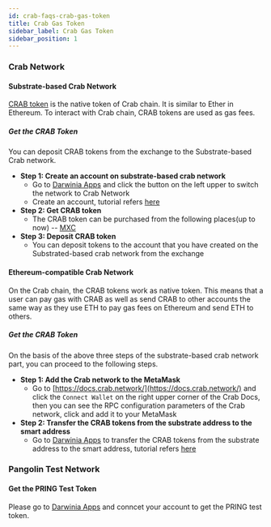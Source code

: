 ```yaml
---
id: crab-faqs-crab-gas-token
title: Crab Gas Token
sidebar_label: Crab Gas Token
sidebar_position: 1
---
```


### Crab Network


#### Substrate-based Crab Network


[CRAB token](https://crab.subscan.io/) is the native token of Crab chain. It is similar to Ether in Ethereum. To interact with Crab chain, CRAB tokens are used as gas fees.

##### Get the CRAB Token

You can deposit CRAB tokens from the exchange to the Substrate-based Crab network.

- **Step 1: Create an account on substrate-based crab network**
    - Go to [Darwinia Apps](https://apps.darwinia.network/#/account) and click the button on the left upper to switch the network to Crab Network
    - Create an account, tutorial refers [here](https://medium.com/darwinianetwork/using-darwinia-tools-3-8-darwinia-apps-lite-guide-part-%E2%85%B0-account-ae9b3347b3c7)
- **Step 2: Get CRAB token**
    - The CRAB token can be purchased from the following places(up to now)
        -- [MXC](https://www.mexc.com/)
- **Step 3: Deposit CRAB token**
    - You can deposit tokens to the account that you have created on the Substrated-based crab network from the exchange

#### Ethereum-compatible Crab Network

<aside>

On the Crab chain, the CRAB tokens work as native token. This means that a user can pay gas with CRAB as well as send CRAB to other accounts the same way as they use ETH to pay gas fees on Ethereum and send ETH to others.

</aside>

##### Get the CRAB Token

On the basis of the above three steps of the substrate-based crab network part, you can proceed to the following steps.

- **Step 1: Add the Crab network to the MetaMask**
    - Go to [https://docs.crab.network/](https://docs.crab.network/) and click the `Connect Wallet` on the right upper corner of the Crab Docs, then you can see the RPC configuration parameters of the Crab network, click and add it to your MetaMask
- **Step 2: Transfer the CRAB tokens from the substrate address to the smart address**
    - Go to [Darwinia Apps](https://apps.darwinia.network/?rpc=wss%253A%252F%252Fcrab-rpc.darwinia.network) to transfer the CRAB tokens from the substrate address to the smart address, tutorial refers [here](https://medium.com/darwinianetwork/darwinia-apps-guide-part-v-crab-ckton-transfer-between-crab-chain-and-crab-smart-chain-146831bf6540)

### Pangolin Test Network

#### Get the PRING Test Token

Please go to [Darwinia Apps](https://apps.darwinia.network/?rpc=wss%253A%252F%252Fpangolin-rpc.darwinia.network) and conncet your account to get the PRING test token.